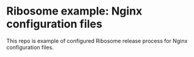 # Ribosome example: Nginx configuration files

This repo is example of configured Ribosome release process for
Nginx configuration files.
